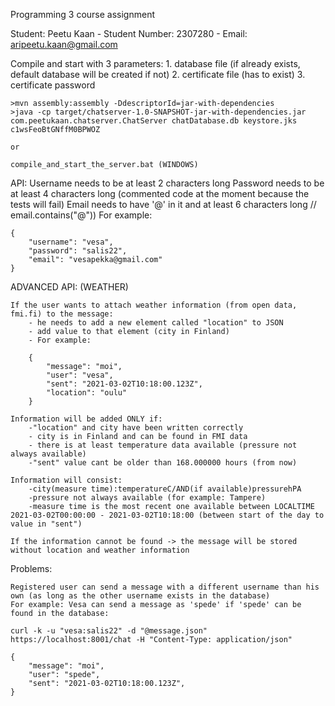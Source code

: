Programming 3 course assignment

Student: Peetu Kaan - Student Number: 2307280 - Email: aripeetu.kaan@gmail.com 


Compile and start with 3 parameters:
	1. database file (if already exists, default database will be created if not)
	2. certificate file (has to exist)
	3. certificate password

	>mvn assembly:assembly -DdescriptorId=jar-with-dependencies
	>java -cp target/chatserver-1.0-SNAPSHOT-jar-with-dependencies.jar com.peetukaan.chatserver.ChatServer chatDatabase.db keystore.jks c1wsFeoBtGNffM0BPWOZ

	or 

	compile_and_start_the_server.bat (WINDOWS) 


API:
	Username needs to be at least 2 characters long
	Password needs to be at least 4 characters long
	(commented code at the moment because the tests will fail) Email needs to have '@' in it and at least 6 characters long
	// email.contains("@"))
	For example:

	{
		"username": "vesa",
		"password": "salis22",
		"email": "vesapekka@gmail.com"
	}



ADVANCED API: (WEATHER)

	If the user wants to attach weather information (from open data, fmi.fi) to the message:
	 	- he needs to add a new element called "location" to JSON
		- add value to that element (city in Finland)
		- For example:
		
		{
			"message": "moi",
			"user": "vesa",
			"sent": "2021-03-02T10:18:00.123Z",
			"location": "oulu"
		}

	Information will be added ONLY if:
		-"location" and city have been written correctly
		- city is in Finland and can be found in FMI data
		- there is at least temperature data available (pressure not always available)
		-"sent" value cant be older than 168.000000 hours (from now)

	Information will consist:
		-city(measure time):temperatureC/AND(if available)pressurehPA 
		-pressure not always available (for example: Tampere)
		-measure time is the most recent one available between LOCALTIME 2021-03-02T00:00:00 - 2021-03-02T10:18:00 (between start of the day to value in "sent") 
	
	If the information cannot be found -> the message will be stored without location and weather information 

Problems:

	Registered user can send a message with a different username than his own (as long as the other username exists in the database)
	For example: Vesa can send a message as 'spede' if 'spede' can be found in the database:
	
	curl -k -u "vesa:salis22" -d "@message.json" https://localhost:8001/chat -H "Content-Type: application/json"

	{
		"message": "moi",
		"user": "spede",
		"sent": "2021-03-02T10:18:00.123Z",
	}


